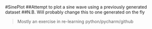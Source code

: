 #SinePlot
##Attempt to plot a sine wave using a previously generated dataset
##N.B. Will probably change this to one generated on the fly

>Mostly an exercise in re-learning python/pycharm/github
